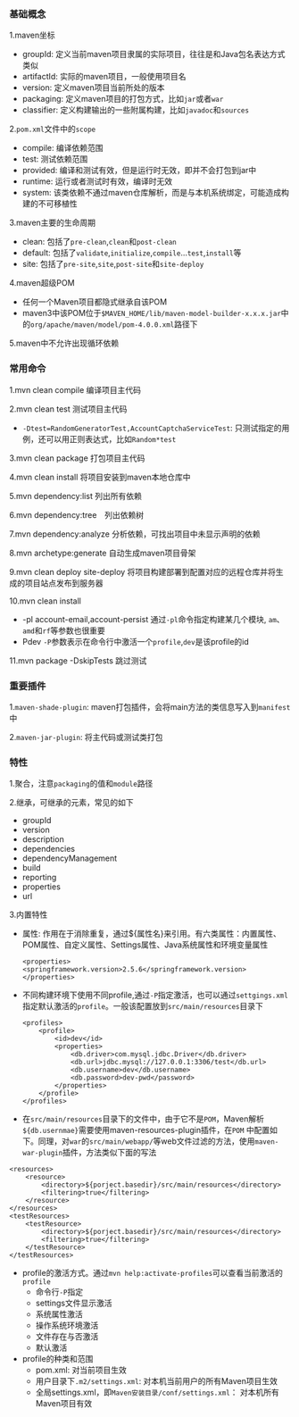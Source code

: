 ### 基础概念
1.maven坐标
  - groupId: 定义当前maven项目隶属的实际项目，往往是和Java包名表达方式类似
  - artifactId: 实际的maven项目，一般使用项目名
  - version: 定义maven项目当前所处的版本
  - packaging: 定义maven项目的打包方式，比如`jar`或者`war`
  - classifier: 定义构建输出的一些附属构建，比如`javadoc`和`sources`

2.`pom.xml`文件中的`scope`
  - compile: 编译依赖范围
  - test: 测试依赖范围
  - provided: 编译和测试有效，但是运行时无效，即并不会打包到jar中
  - runtime: 运行或者测试时有效，编译时无效
  - system: 该类依赖不通过maven仓库解析，而是与本机系统绑定，可能造成构建的不可移植性
  
3.maven主要的生命周期
  - clean: 包括了`pre-clean`,`clean`和`post-clean`
  - default: 包括了`validate`,`initialize`,`compile`...`test`,`install`等
  - site: 包括了`pre-site`,`site`,`post-site`和`site-deploy`

4.maven超级POM
  - 任何一个Maven项目都隐式继承自该POM
  - maven3中该POM位于`$MAVEN_HOME/lib/maven-model-builder-x.x.x.jar`中的`org/apache/maven/model/pom-4.0.0.xml`路径下

5.maven中不允许出现循环依赖

### 常用命令
1.mvn clean compile 编译项目主代码

2.mvn clean test 测试项目主代码
  - `-Dtest=RandomGeneratorTest,AccountCaptchaServiceTest`: 只测试指定的用例，还可以用正则表达式，比如`Random*test`

3.mvn clean package 打包项目主代码

4.mvn clean install 将项目安装到maven本地仓库中

5.mvn dependency:list 列出所有依赖

6.mvn dependency:tree　列出依赖树

7.mvn dependency:analyze 分析依赖，可找出项目中未显示声明的依赖

8.mvn archetype:generate 自动生成maven项目骨架

9.mvn clean deploy site-deploy 将项目构建部署到配置对应的远程仓库并将生成的项目站点发布到服务器

10.mvn clean install 
  - -pl account-email,account-persist 通过`-pl`命令指定构建某几个模块, `am`、`amd`和`rf`等参数也很重要
  - Pdev `-P`参数表示在命令行中激活一个`profile`,`dev`是该profile的id

11.mvn package -DskipTests 跳过测试


### 重要插件
1.`maven-shade-plugin`: maven打包插件，会将main方法的类信息写入到`manifest`中

2.`maven-jar-plugin`: 将主代码或测试类打包

### 特性
1.聚合，注意`packaging`的值和`module`路径

2.继承，可继承的元素，常见的如下
  - groupId
  - version
  - description
  - dependencies
  - dependencyManagement
  - build
  - reporting
  - properties
  - url

3.内置特性
  - 属性: 作用在于消除重复，通过${属性名}来引用。有六类属性：内置属性、POM属性、自定义属性、Settings属性、Java系统属性和环境变量属性
    ```
    <properties>
    <springframework.version>2.5.6</springframework.version>
    </properties>
    ```
  - 不同构建环境下使用不同profile,通过`-P`指定激活，也可以通过`settgings.xml`指定默认激活的`profile`。一般该配置放到`src/main/resources`目录下
    ```
    <profiles>
        <profile>
            <id>dev</id>
            <properties>
                <db.driver>com.mysql.jdbc.Driver</db.driver>
                <db.url>jdbc.mysql://127.0.0.1:3306/test</db.url>
                <db.username>dev</db.username>
                <db.password>dev-pwd</password>
            </properties>
        </profile>
    </profiles>
    ```
  - 在`src/main/resources`目录下的文件中，由于它不是`POM`，Maven解析`${db.usernmae}`需要使用maven-resources-plugin插件，在`POM`
  中配置如下。同理，对`war`的`src/main/webapp/`等web文件过滤的方法，使用`maven-war-plugin`插件，方法类似下面的写法
  ```
  <resources>
      <resource>
          <directory>${porject.basedir}/src/main/resources</directory>
          <filtering>true</filtering>
      </resource>
  </resources>
  <testResources>
      <testResource>
          <directory>${porject.basedir}/src/main/resources</directory>
          <filtering>true</filtering>
      </testResource>
  </testResources>
  ```
  - profile的激活方式。通过`mvn help:activate-profiles`可以查看当前激活的`profile`
    - 命令行`-P`指定
    - settings文件显示激活
    - 系统属性激活
    - 操作系统环境激活
    - 文件存在与否激活
    - 默认激活
  - profile的种类和范围
    - pom.xml: 对当前项目生效
    - 用户目录下`.m2/settings.xml`: 对本机当前用户的所有Maven项目生效
    - 全局settings.xml，即`Maven安装目录/conf/settings.xml`： 对本机所有Maven项目有效